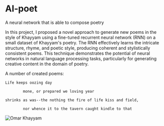 # AI-poet
A neural network that is able to compose poetry


In this project, I proposed a novel approach to generate new poems in the style of Khayyam using a fine-tuned recurrent neural network (RNN) on a small dataset of Khayyam's poetry. The RNN effectively learns the intricate structure, rhyme, and poetic style, producing coherent and stylistically consistent poems. This technique demonstrates the potential of neural networks in natural language processing tasks, particularly for generating creative content in the domain of poetry.

A number of created poems:

    Life keeps oozing day

            mone, or prepared we loving year

    shrinks as was--the nothing the fire of life kiss and field,

            nor whence it to the tavern caught kindle to that


![Omar Khayyam](https://upload.wikimedia.org/wikipedia/commons/d/da/Omar_Khayyam2.JPG)
